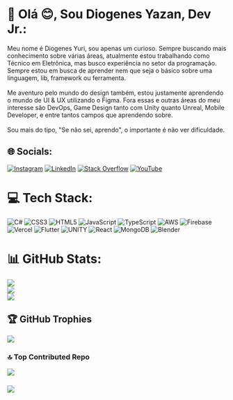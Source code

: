  # 💫 Olá 😊, Sou Diogenes Yazan, Dev Jr.:
Meu nome é Diogenes Yuri, sou apenas um curioso. Sempre buscando mais conhecimento sobre várias áreas, atualmente estou trabalhando como Técnico em Eletrônica, mas busco experiência no setor da programação. Sempre estou em busca de aprender nem que seja o básico sobre uma linguagem, lib, framework ou ferramenta.<br><br>Me aventuro pelo mundo do design também, estou justamente aprendendo o mundo de UI & UX utilizando o Figma. Fora essas e outras áreas do meu interesse são DevOps, Game Design tanto com Unity quanto Unreal, Mobile Developer, e entre tantos campos que aprendendo sobre.<br><br>Sou mais do tipo, "Se não sei, aprendo", o importante é não ver dificuldade.


## 🌐 Socials:
[![Instagram](https://img.shields.io/badge/Instagram-%23E4405F.svg?logo=Instagram&logoColor=white)](https://www.instagram.com/diognes_yazan/?hl=pt-br) [![LinkedIn](https://img.shields.io/badge/LinkedIn-%230077B5.svg?logo=linkedin&logoColor=white)](https://linkedin.com/in/https://www.linkedin.com/in/diogenesyuri/) [![Stack Overflow](https://img.shields.io/badge/-Stackoverflow-FE7A16?logo=stack-overflow&logoColor=white)](https://stackoverflow.com/users/https://stackoverflow.com/users/16248317/yazan-the-god) [![YouTube](https://img.shields.io/badge/YouTube-%23FF0000.svg?logo=YouTube&logoColor=white)](https://youtube.com/@https://www.youtube.com/channel/UCihTJT0za6Cu3A-JcfaTl7g) 

# 💻 Tech Stack:
![C#](https://img.shields.io/badge/c%23-%23239120.svg?style=plastic&logo=c-sharp&logoColor=white) ![CSS3](https://img.shields.io/badge/css3-%231572B6.svg?style=plastic&logo=css3&logoColor=white) ![HTML5](https://img.shields.io/badge/html5-%23E34F26.svg?style=plastic&logo=html5&logoColor=white) ![JavaScript](https://img.shields.io/badge/javascript-%23323330.svg?style=plastic&logo=javascript&logoColor=%23F7DF1E) ![TypeScript](https://img.shields.io/badge/typescript-%23007ACC.svg?style=plastic&logo=typescript&logoColor=white) ![AWS](https://img.shields.io/badge/AWS-%23FF9900.svg?style=plastic&logo=amazon-aws&logoColor=white)  ![Firebase](https://img.shields.io/badge/firebase-%23039BE5.svg?style=plastic&logo=firebase)   ![Vercel](https://img.shields.io/badge/vercel-%23000000.svg?style=plastic&logo=vercel&logoColor=white)  ![Flutter](https://img.shields.io/badge/Flutter-%2302569B.svg?style=plastic&logo=Flutter&logoColor=white)  ![UNITY](https://img.shields.io/badge/Unity-%2320232a.svg?style=plastic&logo=unity&logoColor=white)  ![React](https://img.shields.io/badge/react-%2320232a.svg?style=plastic&logo=react&logoColor=%2361DAFB)   ![MongoDB](https://img.shields.io/badge/MongoDB-%234ea94b.svg?style=plastic&logo=mongodb&logoColor=white)   ![Blender](https://img.shields.io/badge/blender-%23F5792A.svg?style=plastic&logo=blender&logoColor=white) 
# 📊 GitHub Stats:
![](https://github-readme-stats.vercel.app/api?username=DiogenesYazan&theme=dark&hide_border=false&include_all_commits=false&count_private=false)<br/>
![](https://github-readme-streak-stats.herokuapp.com/?user=DiogenesYazan&theme=dark&hide_border=false)<br/>
![](https://github-readme-stats.vercel.app/api/top-langs/?username=DiogenesYazan&theme=dark&hide_border=false&include_all_commits=false&count_private=false&layout=compact)

## 🏆 GitHub Trophies
![](https://github-profile-trophy.vercel.app/?username=DiogenesYazan&theme=radical&no-frame=false&no-bg=true&margin-w=4)

### 🔝 Top Contributed Repo
![](https://github-contributor-stats.vercel.app/api?username=DiogenesYazan&limit=5&theme=dark&combine_all_yearly_contributions=true)

###
![](https://komarev.com/ghpvc/?username=DiogenesYazan&label=PROFILE+VIEWS)
###
<br clear="both">
